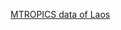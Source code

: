 [MTROPICS data of Laos](https://nbviewer.jupyter.org/github/AtrCheema/AI4Water/blob/dev/examples/MtropicsLaos.ipynb)
